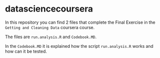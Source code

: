 # datasciencecoursera
In this repository you can find 2 files that complete the Final Exercise in the `Getting and Cleaning Data` coursera course.

The files are `run.analysis.R` and `Codebook.MD`.

In the `Codebook.MD` it is explained how the script `run.analysis.R` works and how can it be tested.
